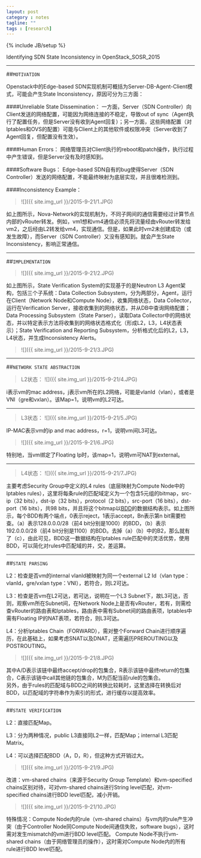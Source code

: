 ```yaml
---
layout: post
category : notes
tagline: ""
tags : [research]
---
```


{% include JB/setup %}

Identifying SDN State Inconsistency in OpenStack_SOSR_2015

*****

##`MOTIVATION`

Openstack中的Edge-based SDN实现机制可概括为Server-DB-Agent-Client模式，可能会产生State Inconsistency，原因可分为三方面：

####Unreliable State Dissemination：
一方面，Server（SDN Controller）向Client发送的网络配置，可能因为网络连接的不稳定，导致out of sync（Agent执行了配置任务，但是Server没有收到Agent回复）；另一方面，这些网络配置（对Iptables和OVS的配置）可能与Client上的其他软件或权限冲突（Server收到了Agent回复，但配置没有生效）。

####Human Errors：
网络管理员对Client执行的reboot和patch操作，执行过程中产生错误，但是Server没有及时感知到。

####Software Bugs：
Edge-based SDN自有的bug使得Server（SDN Controller）发送的网络配置，不能最终映射为底层实现，并且很难检测到。

####Inconsistency Example：

>
>![]({{ site.img_url }}/2015-9-21/1.JPG)
>

如上图所示，Nova-Network的实现机制为，不同子网间的通信需要经过计算节点内部的vRouter转发。例如，vm1想和vm4通信必须先将流量经由vRouter转发给vm2，之后经由L2转发给vm4，实现通信。但是，如果此时vm2未创建成功（或发生故障），而Server（SDN Controller）又没有感知到。就会产生State Inconsistency，影响正常通信。

*****

##`IMPLEMENTATION`

>
>![]({{ site.img_url }}/2015-9-21/2.JPG)
>

如上图所示，State Verification System的实现基于的是Neutron L3 Agent架构，包括三个子系统：Data Collection Subsystem，分为两部分，Agent，运行在Client（Network Node和Compute Node），收集网络状态，Data Collector，运行在Verification Server，接收收集到的网络状态，并从DB中查询网络配置；Data Processing Subsystem（State Parser），读取Data Collector中的网络状态，并以特定表示方法将收集到的网络状态格式化（形成L2，L3，L4状态表示）；State Verification and Reporting Subsystem，分析格式化后的L2，L3，L4状态，并生成Inconsistency Alerts。

>
>![]({{ site.img_url }}/2015-9-21/3.JPG)
>

*****

##`NETWORK STATE ABSTRACTION`

> L2状态：
>![]({{ site.img_url }}/2015-9-21/4.JPG)
>

i表示vm的mac address，j表示vm所在的L2网络，可能是vlanId（vlan），或者是VNI（gre和vxlan）。该Map=1，说明vm的L2可达。

*****

> L3状态：
>![]({{ site.img_url }}/2015-9-21/5.JPG)
>

IP-MAC表示vm的ip and mac address，r=1，说明vm间L3可达。

>
>![]({{ site.img_url }}/2015-9-21/6.JPG)
>

特别地，当vm绑定了Floating Ip时，该map=1，说明vm可NAT到external。

*****

> L4状态：
>![]({{ site.img_url }}/2015-9-21/7.JPG)
>

主要考虑Security Group中定义的L4 rules（底层映射为Compute Node中的Iptables rules），这里将每条rule的匹配域定义为一个包含5元组的bitmap，src-ip（32 bits），dst-ip（32 bits），protocol（2 bits），src-port（16 bits），dst-port（16 bits），共98 bits，并且将这个bitmap以[BDD][1]的数据结构表示。如上图所示，每个BDD有两个端点，0表示reject，1表示accept，Bn表示第n bit需要检查。（a）表示128.0.0.0/28（前4 bit分别是1000）的BDD，（b）表示192.0.0.0/28（前4 bit分别是1100）的BDD。去掉（a）（b）中的B2，那么就有了（c），由此可见，BDD这一数据结构在Iptables rule匹配中的灵活优势，使用BDD，可以简化对rules中匹配域的并，交，差运算。

*****

##`STATE PARSING`

L2：检查是否vm的internal vlanId被映射为同一个external L2 Id（vlan type：vlanId，gre/vxlan type：VNI），若符合，则L2可达。

L3：检查是否vm在L2可达，若可达，说明在一个L3 Subnet下，故L3可达，否则，观察vm所在Subnet间，在Network Node上是否有vRouter，若有，则需检查vRouter的路由表和Iptables，路由表中需有Subnet间的路由表项，Iptables中需有Floating IP的NAT表项，若符合，则L3可达。

L4：分析Iptables Chain（FORWARD），需对整个Forward Chain进行顺序遍历，在此基础上，如果考虑SNAT以及DNAT，还需遍历PREROUTING以及POSTROUTING。

>
>![]({{ site.img_url }}/2015-9-21/8.JPG)
>

其中A/D表示该链中最终accept/drop的包集合，R表示该链中最终return的包集合，C表示该链中call其他链的包集合，M为匹配当前rule的包集合。
<br>
另外，由于rules的匹配域与BDD之间的转换比较耗时，这里选择在转换后对BDD，以匹配域的字符串作为索引的形式，进行缓存以提高效率。

*****

##`STATE VERIFICATION`

L2：直接匹配Map。

L3：分为两种情况，public L3直接同L2一样，匹配Map；internal L3匹配Matrix。

L4：可以选择匹配BDD（A，D，R），但这种方式开销过大。

>
>![]({{ site.img_url }}/2015-9-21/9.JPG)
>

改进：vm-shared chains（来源于Security Group Template）和vm-specified chains区别对待，可对vm-shared chains进行String level匹配，对vm-specified chains进行BDD level匹配，减小开销。

>
>![]({{ site.img_url }}/2015-9-21/10.JPG)
>

特殊情况：Compute Node内的rule（vm-shared chains）与vm内的rule产生冲突（由于Controller Node同Compute Node间通信失败，software bugs），这时需对发生mismatch的vm进行BDD level匹配。
Compute Node不执行vm-shared chains（由于网络管理员的操作），这时需对Compute Node内的所有rule进行BDD level匹配。


[1]: http://ieeexplore.ieee.org/xpl/articleDetails.jsp?arnumber=1676819    "Graph-Based Algorithms for Boolean Function Manipulation"